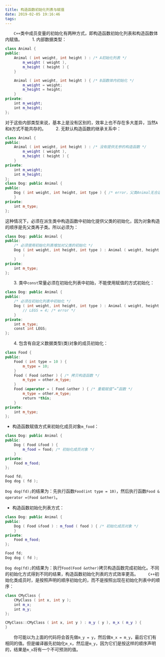 ```yaml
---
title: 构造函数初始化列表与赋值
date: 2019-02-05 19:16:46
tags:
---
```

&emsp;&emsp;`C++`类中成员变量的初始化有两种方式，即构造函数初始化列表和构造函数体内赋值。
&emsp;&emsp;1. 内部数据类型：

``` cpp
class Animal {
public:
    Animal ( int weight, int height ) : /* A初始化列表 */
        m_weight ( weight ),
        m_height ( height ) {
    }

    Animal ( int weight, int height ) { /* B函数体内初始化 */
        m_weight = weight;
        m_height = height;
    }
private:
    int m_weight;
    int m_height;
};
```

对于这些内部类型来说，基本上是没有区别的，效率上也不存在多大差异，当然`A`和`B`方式不能共存的。
&emsp;&emsp;2. 无默认构造函数的继承关系中：

``` cpp
class Animal {
public:
    Animal ( int weight, int height ) : /* 没有提供无参的构造函数 */
        m_weight ( weight ),
        m_height ( height ) {
    }
private:
    int m_weight;
    int m_height;
};
class Dog: public Animal {
public:
    Dog ( int weight, int height, int type ) { /* error，父类Animal无合适构造函数 */
    }
private:
    int m_type;
};
```

这种情况下，必须在派生类中构造函数中初始化提供父类的初始化，因为对象构造的顺序是先父类再子类。所以必须为：

``` cpp
class Dog: public Animal {
public:
    /* 必须使用初始化列表增加对父类的初始化 */
    Dog ( int weight, int height, int type ) : Animal ( weight, height ) {
        ;
    }
private:
    int m_type;
};
```

&emsp;&emsp;3. 类中`const`常量必须在初始化列表中初始，不能使用赋值的方式初始化：

``` cpp
class Dog: public Animal {
public:
    /* 必须在初始化列表中初始化 */
    Dog ( int weight, int height, int type ) : Animal ( weight, height ), LEGS ( 4 ) {
        // LEGS = 4; /* error */
    }
private:
    int m_type;
    const int LEGS;
};
```

&emsp;&emsp;4. 包含有自定义数据类型(类)对象的成员初始化：

``` cpp
class Food {
public:
    Food ( int type = 10 ) {
        m_type = 10;
    }
    Food ( Food &other ) { /* 拷贝构造函数 */
        m_type = other.m_type;
    }
    Food &operator = ( Food &other ) { /* 重载赋值“=”函数 */
        m_type = other.m_type;
        return *this;
    }
private:
    int m_type;
};
```

- 构造函数赋值方式来初始化成员对象`m_food`：

``` cpp
class Dog: public Animal {
public:
    Dog ( Food &food ) {
        m_food = food; /* 初始化成员对象 */
    }
private:
    Food m_food;
};

Food fd;
Dog dog ( fd );
```

`Dog dog(fd);`的结果为：先执行函数`Food(int type = 10)`，然后执行函数`Food & operator =(Food &other)`。

- 构造函数初始化列表方式：

``` cpp
class Dog: public Animal {
public:
    Dog ( Food &food ) : m_food ( food ) { /* 初始化成员对象 */
    }
private:
    Food m_food;
};

Food fd;
Dog dog ( fd );
```

`Dog dog(fd);`的结果为：执行`Food(Food &other)`拷贝构造函数完成初始化。不同的初始化方式得到不同的结果，构造函数初始化列表的方式效率更高。
&emsp;&emsp;`C++`初始化类成员时，是按照声明的顺序初始化的，而不是按照出现在初始化列表中的顺序：

``` cpp
class CMyClass {
    CMyClass ( int x, int y );
    int m_x;
    int m_y;
};

CMyClass::CMyClass ( int x, int y ) : m_y ( y ), m_x ( m_y ) {
}
```

&emsp;&emsp;你可能以为上面的代码将会首先做`m_y = y`，然后做`m_x = m_y`，最后它们有相同的值。但是编译器先初始化`m_x`，然后是`m_y`，因为它们是按这样的顺序声明的，结果是`m_x`将有一个不可预测的值。
